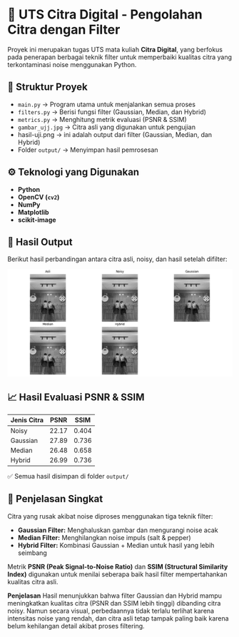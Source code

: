 # 🧠 UTS Citra Digital - Pengolahan Citra dengan Filter

Proyek ini merupakan tugas UTS mata kuliah **Citra Digital**, yang berfokus pada penerapan berbagai teknik filter untuk memperbaiki kualitas citra yang terkontaminasi noise menggunakan Python.

## 📂 Struktur Proyek
- `main.py` → Program utama untuk menjalankan semua proses
- `filters.py` → Berisi fungsi filter (Gaussian, Median, dan Hybrid)
- `metrics.py` → Menghitung metrik evaluasi (PSNR & SSIM)
- `gambar_ujj.jpg` → Citra asli yang digunakan untuk pengujian
- hasil-uji.png  → ini adalah output dari filter (Gaussian, Median, dan Hybrid)
- Folder `output/` → Menyimpan hasil pemrosesan

## ⚙️ Teknologi yang Digunakan
- **Python**
- **OpenCV (`cv2`)**
- **NumPy**
- **Matplotlib**
- **scikit-image**

## 📸 Hasil Output
Berikut hasil perbandingan antara citra asli, noisy, dan hasil setelah difilter:

![Hasil Output](https://raw.githubusercontent.com/XyzpaulV/UTS-Citra_Digital/refs/heads/main/hasil-uji.png)

## 📈 Hasil Evaluasi PSNR & SSIM

| Jenis Citra  | PSNR  |  SSIM |
|--------------|-------|-------|
| Noisy        | 22.17 | 0.404 |
| Gaussian     | 27.89 | 0.736 |
| Median       | 26.48 | 0.658 |
| Hybrid       | 26.99 | 0.736 |

✅ Semua hasil disimpan di folder `output/`

## 🧩 Penjelasan Singkat
Citra yang rusak akibat noise diproses menggunakan tiga teknik filter:
- **Gaussian Filter:** Menghaluskan gambar dan mengurangi noise acak  
- **Median Filter:** Menghilangkan noise impuls (salt & pepper)  
- **Hybrid Filter:** Kombinasi Gaussian + Median untuk hasil yang lebih seimbang  

Metrik **PSNR (Peak Signal-to-Noise Ratio)** dan **SSIM (Structural Similarity Index)** digunakan untuk menilai seberapa baik hasil filter mempertahankan kualitas citra asli.

**Penjelasan**
Hasil menunjukkan bahwa filter Gaussian dan Hybrid mampu meningkatkan kualitas citra (PSNR dan SSIM lebih tinggi) dibanding citra noisy. Namun secara visual, perbedaannya tidak terlalu terlihat karena intensitas noise yang rendah, dan citra asli tetap tampak paling baik karena belum kehilangan detail akibat proses filtering.

